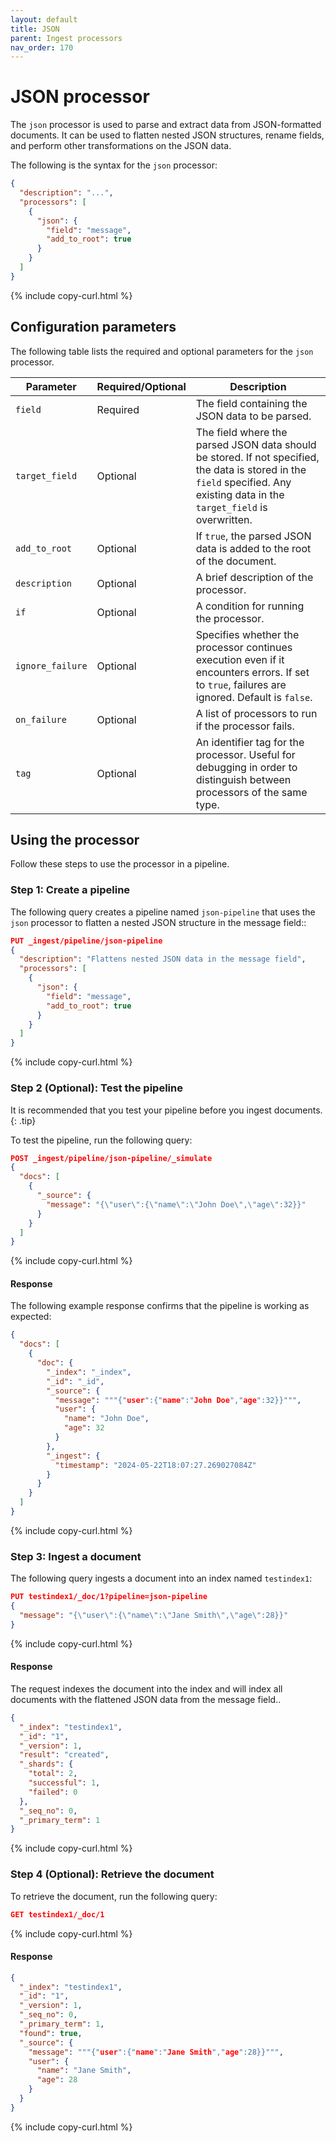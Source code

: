 ```yaml
---
layout: default
title: JSON
parent: Ingest processors
nav_order: 170
---
```


# JSON processor

The `json` processor is used to parse and extract data from JSON-formatted documents. It can be used to flatten nested JSON structures, rename fields, and perform other transformations on the JSON data.

The following is the syntax for the `json` processor:

```json
{
  "description": "...",
  "processors": [
    {
      "json": {
        "field": "message",
        "add_to_root": true
      }
    }
  ]
}
```
{% include copy-curl.html %}

## Configuration parameters

The following table lists the required and optional parameters for the `json` processor.

Parameter | Required/Optional | Description |
|-----------|-----------|-----------|
`field` | Required | The field containing the JSON data to be parsed.
`target_field` | Optional | The field where the parsed JSON data should be stored. If not specified, the data is stored in the `field` specified. Any existing data in the `target_field` is overwritten.
`add_to_root` | Optional | If `true`, the parsed JSON data is added to the root of the document. 
`description` | Optional | A brief description of the processor.
`if` | Optional | A condition for running the processor.
`ignore_failure` | Optional | Specifies whether the processor continues execution even if it encounters errors. If set to `true`, failures are ignored. Default is `false`.
`on_failure`| Optional | A list of processors to run if the processor fails.
`tag` | Optional | An identifier tag for the processor. Useful for debugging in order to distinguish between processors of the same type.

## Using the processor

Follow these steps to use the processor in a pipeline.

### Step 1: Create a pipeline

The following query creates a pipeline named `json-pipeline` that uses the `json` processor to flatten a nested JSON structure in the message field:: 

```json
PUT _ingest/pipeline/json-pipeline
{
  "description": "Flattens nested JSON data in the message field",
  "processors": [
    {
      "json": {
        "field": "message",
        "add_to_root": true
      }
    }
  ]
}
```
{% include copy-curl.html %}

### Step 2 (Optional): Test the pipeline

It is recommended that you test your pipeline before you ingest documents.
{: .tip}

To test the pipeline, run the following query:

```json
POST _ingest/pipeline/json-pipeline/_simulate
{
  "docs": [
    {
      "_source": {
        "message": "{\"user\":{\"name\":\"John Doe\",\"age\":32}}"
      }
    }
  ]
}
```
{% include copy-curl.html %}

#### Response

The following example response confirms that the pipeline is working as expected:

```json
{
  "docs": [
    {
      "doc": {
        "_index": "_index",
        "_id": "_id",
        "_source": {
          "message": """{"user":{"name":"John Doe","age":32}}""",
          "user": {
            "name": "John Doe",
            "age": 32
          }
        },
        "_ingest": {
          "timestamp": "2024-05-22T18:07:27.269027084Z"
        }
      }
    }
  ]
}
```
{% include copy-curl.html %}

### Step 3: Ingest a document 

The following query ingests a document into an index named `testindex1`:

```json
PUT testindex1/_doc/1?pipeline=json-pipeline
{
  "message": "{\"user\":{\"name\":\"Jane Smith\",\"age\":28}}"
}
```
{% include copy-curl.html %}

#### Response

The request indexes the document into the index <index name> and will index all documents with the flattened JSON data from the message field..

```json
{
  "_index": "testindex1",
  "_id": "1",
  "_version": 1,
  "result": "created",
  "_shards": {
    "total": 2,
    "successful": 1,
    "failed": 0
  },
  "_seq_no": 0,
  "_primary_term": 1
}
```
{% include copy-curl.html %}

### Step 4 (Optional): Retrieve the document

To retrieve the document, run the following query:

```json
GET testindex1/_doc/1
```
{% include copy-curl.html %}

#### Response

```json
{
  "_index": "testindex1",
  "_id": "1",
  "_version": 1,
  "_seq_no": 0,
  "_primary_term": 1,
  "found": true,
  "_source": {
    "message": """{"user":{"name":"Jane Smith","age":28}}""",
    "user": {
      "name": "Jane Smith",
      "age": 28
    }
  }
}
```
{% include copy-curl.html %}
